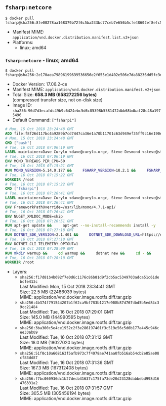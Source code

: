 ## `fsharp:netcore`

```console
$ docker pull fsharp@sha256:8fe00278aa168379b72f6c5ba233bc77ceb7e656b5cfe48602ef8efc5d143931
```

-	Manifest MIME: `application/vnd.docker.distribution.manifest.list.v2+json`
-	Platforms:
	-	linux; amd64

### `fsharp:netcore` - linux; amd64

```console
$ docker pull fsharp@sha256:2e170aea79896199639536656e2f655e1d402e506e7da88236dd5fc3da74ba85
```

-	Docker Version: 17.06.2-ce
-	Manifest MIME: `application/vnd.docker.distribution.manifest.v2+json`
-	Total Size: **658.3 MB (658272256 bytes)**  
	(compressed transfer size, not on-disk size)
-	Image ID: `sha256:96d7d3ecafdc49b9c6424ebc5d6c85398b5581472dbb68bdbaf28c48a1975496`
-	Default Command: `["fsharpi"]`

```dockerfile
# Mon, 15 Oct 2018 23:24:48 GMT
ADD file:f8f26d117bc4a9289b7cd7447ca36e1a70b11701c63d949ef35ff9c16e190e50 in / 
# Mon, 15 Oct 2018 23:24:48 GMT
CMD ["bash"]
# Tue, 16 Oct 2018 07:06:19 GMT
LABEL maintainer=Dave Curylo <dave@curylo.org>, Steve Desmond <steve@stevedesmond.ca>
# Tue, 16 Oct 2018 07:06:19 GMT
ENV MONO_THREADS_PER_CPU=50
# Tue, 16 Oct 2018 07:15:21 GMT
RUN MONO_VERSION=5.14.0.177 &&     FSHARP_VERSION=10.2.1 &&     FSHARP_BASENAME=fsharp-$FSHARP_VERSION &&     FSHARP_ARCHIVE=$FSHARP_VERSION.tar.gz &&     FSHARP_ARCHIVE_URL=https://github.com/fsharp/fsharp/archive/$FSHARP_VERSION.tar.gz &&     export GNUPGHOME="$(mktemp -d)" &&     apt-get update && apt-get --no-install-recommends install -y gnupg dirmngr &&     apt-key adv --keyserver hkp://p80.pool.sks-keyservers.net:80 --recv-keys 3FA7E0328081BFF6A14DA29AA6A19B38D3D831EF &&     echo "deb https://download.mono-project.com/repo/debian stretch/snapshots/$MONO_VERSION main" | tee /etc/apt/sources.list.d/mono-official-stable.list &&     apt-get install -y apt-transport-https &&     apt-get update -y &&     apt-get --no-install-recommends install -y pkg-config make nuget mono-devel msbuild ca-certificates-mono locales &&     rm -rf /var/lib/apt/lists/* &&     echo 'en_US.UTF-8 UTF-8' > /etc/locale.gen && /usr/sbin/locale-gen &&     mkdir -p /tmp/src &&     cd /tmp/src &&     printf "namespace a { class b { public static void Main(string[] args) { new System.Net.WebClient().DownloadFile(\"%s\", \"%s\");}}}" $FSHARP_ARCHIVE_URL $FSHARP_ARCHIVE > download-fsharp.cs &&     mcs download-fsharp.cs && mono download-fsharp.exe && rm download-fsharp.exe download-fsharp.cs &&     tar xf $FSHARP_ARCHIVE &&     cd $FSHARP_BASENAME &&     make &&     make install &&     cd ~ &&     rm -rf /tmp/src /tmp/NuGetScratch ~/.nuget ~/.config ~/.local "$GNUPGHOME" &&     apt-get purge -y make gnupg dirmngr &&     apt-get clean
# Tue, 16 Oct 2018 07:15:22 GMT
WORKDIR /root
# Tue, 16 Oct 2018 07:15:22 GMT
CMD ["fsharpi"]
# Tue, 16 Oct 2018 07:26:41 GMT
LABEL maintainer=Dave Curylo <dave@curylo.org>, Steve Desmond <steve@stevedesmond.ca>
# Tue, 16 Oct 2018 07:26:41 GMT
ENV FrameworkPathOverride=/usr/lib/mono/4.7.1-api/
# Tue, 16 Oct 2018 07:26:41 GMT
ENV NUGET_XMLDOC_MODE=skip
# Tue, 16 Oct 2018 07:26:51 GMT
RUN apt-get update &&     apt-get --no-install-recommends install -y     curl     libunwind8     gettext     apt-transport-https     libc6     libcurl3     libgcc1     libgssapi-krb5-2     libicu57     liblttng-ust0     libssl1.0.2     libstdc++6     libunwind8     libuuid1     zlib1g &&     rm -rf /var/lib/apt/lists/*
# Tue, 16 Oct 2018 07:27:18 GMT
RUN DOTNET_SDK_VERSION=2.1.401 &&     DOTNET_SDK_DOWNLOAD_URL=https://dotnetcli.blob.core.windows.net/dotnet/Sdk/$DOTNET_SDK_VERSION/dotnet-sdk-$DOTNET_SDK_VERSION-linux-x64.tar.gz &&     DOTNET_SDK_DOWNLOAD_SHA=639f9f68f225246d9cce798d72d011f65c7eda0d775914d1394df050bddf93e2886555f5eed85a75d6c72e9063a54d8aa053c64c326c683b94e9e0a0570e5654 &&     curl -SL $DOTNET_SDK_DOWNLOAD_URL --output dotnet.tar.gz &&     echo "$DOTNET_SDK_DOWNLOAD_SHA dotnet.tar.gz" | sha512sum -c - &&     mkdir -p /usr/share/dotnet &&     tar -zxf dotnet.tar.gz -C /usr/share/dotnet &&     rm dotnet.tar.gz &&     ln -s /usr/share/dotnet/dotnet /usr/bin/dotnet
# Tue, 16 Oct 2018 07:27:18 GMT
ENV DOTNET_CLI_TELEMETRY_OPTOUT=1
# Tue, 16 Oct 2018 07:28:09 GMT
RUN mkdir warmup &&     cd warmup &&     dotnet new &&     cd - &&     rm -rf warmup /tmp/NuGetScratch
# Tue, 16 Oct 2018 07:28:10 GMT
WORKDIR /root
```

-	Layers:
	-	`sha256:f17d81b4b692f7e0d6c1176c86b81d9f2cb5ac5349703adca51c61debcfe413c`  
		Last Modified: Mon, 15 Oct 2018 23:34:41 GMT  
		Size: 22.5 MB (22486039 bytes)  
		MIME: application/vnd.docker.image.rootfs.diff.tar.gzip
	-	`sha256:4b374f791544207b1f62ca9bf783b1217e908b87d767dbd5b5ed84c39cc21484`  
		Last Modified: Tue, 16 Oct 2018 07:29:01 GMT  
		Size: 145.0 MB (144990595 bytes)  
		MIME: application/vnd.docker.image.rootfs.diff.tar.gzip
	-	`sha256:3ba300c5e4ce1952c2f3e286197401f3c519e56c5d0b177a445c946cee33ab09`  
		Last Modified: Tue, 16 Oct 2018 07:31:12 GMT  
		Size: 18.0 MB (18027020 bytes)  
		MIME: application/vnd.docker.image.rootfs.diff.tar.gzip
	-	`sha256:51f0c10a668163f5afb973c7f4078ae741aa0fb516ab54cb2e85ae08cf83dd87`  
		Last Modified: Tue, 16 Oct 2018 07:31:36 GMT  
		Size: 167.3 MB (167312408 bytes)  
		MIME: application/vnd.docker.image.rootfs.diff.tar.gzip
	-	`sha256:f7bc060936dc1b27decb41637c175fa73de20d23128dabbebd998d16476331a2`  
		Last Modified: Tue, 16 Oct 2018 07:31:57 GMT  
		Size: 305.5 MB (305456194 bytes)  
		MIME: application/vnd.docker.image.rootfs.diff.tar.gzip
